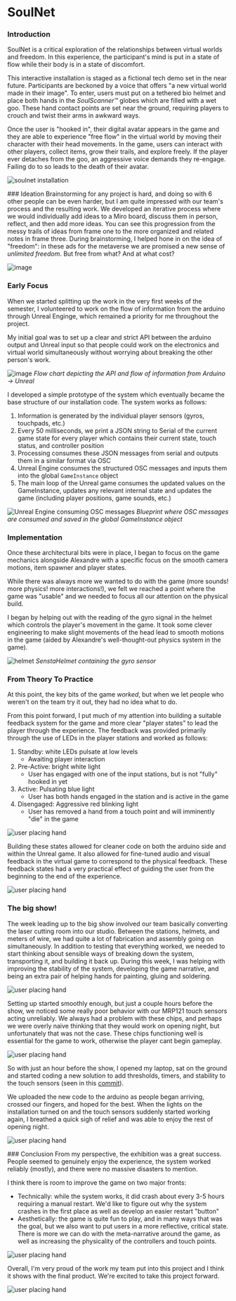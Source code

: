 # SoulNet

### Introduction

SoulNet is a critical exploration of the relationships between virtual worlds and freedom. In this experience, the participant's mind is put in a state of flow while their body is in a state of discomfort. 

This interactive installation is staged as a fictional tech demo set in the near future. Participants are beckoned by a voice that offers "a new virtual world made in their image". To enter, users must put on a tethered bio helmet and place both hands in the _SoulScanner™️_ globes which are filled with a wet goo. These hand contact points are set near the ground, requiring players to crouch and twist their arms in awkward ways.

Once the user is "hooked in", their digital avatar appears in the  game and they are able to experience "free flow" in the virtual world by moving their character with their head movements. In the game, users can interact with other players, collect items, grow their trails, and explore freely. If the player ever detaches from the goo, an aggressive voice demands they re-engage. Failing do to so leads to the death of their avatar.

![soulnet installation](docs/images/soulnet-controllers.png)


### Ideation
Brainstorming for any project is hard, and doing so with 6 other people can be even harder, but I am quite impressed with our team's process and the resulting work. We developed an iterative process where we would individually add ideas to a Miro board, discuss them in person, reflect, and then add more ideas. You can see this progression from the messy trails of ideas from frame one to the more organized and related notes in frame three. During brainstorming, I helped hone in on the idea of "freedom": in these ads for the metaverse we are promised a new sense of _unlimited freedom_. But free from what? And at what cost?

![image](docs/images/miro_board.png)


### Early Focus
When we started splitting up the work in the very first weeks of the semester, I volunteered to work on the flow of information from the arduino through Unreal Enginge, which remained a priority for me throughout the project.

My initial goal was to set up a clear and strict API between the arduino output and Unreal input so that people could work on the electronics and virtual world simultaneously without worrying about breaking the other person's work.

![image](docs/images/api_flowchart.png)
*Flow chart depicting the API and flow of information from Arduino -> Unreal*

I developed a simple prototype of the system which eventually became the base structure of our installation code. The system works as follows:
1. Information is generated by the individual player sensors (gyros, touchpads, etc.)
2. Every 50 milliseconds, we print a JSON string to Serial of the current game state for every player which contains their current state, touch status, and controller position
3. Processing consumes these JSON messages from serial and outputs them in a similar format via OSC
4. Unreal Engine consumes the structured OSC messages and inputs them into the global `GameInstance` object
5. The main loop of the Unreal game consumes the updated values on the GameInstance, updates any relevant internal state and updates the game (including player positions, game sounds, etc.)
   
![Unreal Engine consuming OSC messages](docs/images/osc_consummer_unreal.png)
*Blueprint where OSC messages are consumed and saved in the global GameInstance object*


### Implementation
Once these architectural bits were in place, I began to focus on the game mechanics alongside Alexandre with a specific focus on the smooth camera motions, item spawner and player states.

While there was always more we wanted to do with the game (more sounds! more physics! more interactions!), we felt we reached a point where the game was "usable" and we needed to focus all our attention on the physical build.

I began by helping out with the reading of the gyro signal in the helmet which controls the player's movement in the game. It took some clever engineering to make slight movements of the head lead to smooth motions in the game (aided by Alexandre's well-thought-out physics system in the game). 

![helmet](docs/images/helmet.png)
*SenstaHelmet containing the gyro sensor*

### From Theory To Practice
At this point, the key bits of the game _worked_, but when we let people who weren't on the team try it out, they had no idea what to do. 

From this point forward, I put much of my attention into building a suitable feedback system for the game and more clear "player states" to lead the player through the experience. The feedback was provided primarily through the use of LEDs in the player stations and worked as follows:
1. Standby: white LEDs pulsate at low levels
    - Awaiting player interaction
2. Pre-Active: bright white light
    - User has engaged with one of the input stations, but is not "fully" hooked in yet
3. Active: Pulsating blue light
    - User has both hands engaged in the station and is active in the game
4. Disengaged: Aggressive red blinking light
    - User has removed a hand from a touch point and will imminently "die" in the game

![user placing hand](docs/images/user_placing_hand.png)

Building these states allowed for cleaner code on both the arduino side and within the Unreal game. It also allowed for fine-tuned audio and visual feedback in the virtual game to correspond to the physical feedback. These feedback states had a very practical effect of guiding the user from the beginning to the end of the experience. 

![user placing hand](docs/images/player_states.jpg)


### The big show!
The week leading up to the big show involved our team basically converting the laser cutting room into our studio. Between the stations, helmets, and meters of wire, we had quite a lot of fabrication and assembly going on simultaneously. In addition to testing that everything worked, we needed to start thinking about sensible ways of breaking down the system, transporting it, and building it back up. During this week, I was helping with improving the stability of the system, developing the game narrative, and being an extra pair of helping hands for painting, gluing and soldering.


![user placing hand](docs/images/single_hand.JPG)

Setting up started smoothly enough, but just a couple hours before the show, we noticed some really poor behavior with our MRP121 touch sensors acting unreliably. We always had a problem with these chips, and perhaps we were overly naive thinking that they would work on opening night, but unfortunately that was not the case. These chips functioning well is essential for the game to work, otherwise the player cant begin gameplay.

![user placing hand](docs/images/user_placing_hand.png)

So with just an hour before the show, I opened my laptop, sat on the ground and started coding a new solution to add thresholds, timers, and stability to the touch sensors (seen in this [commit](https://github.com/adamdavidcole/unreal-free-float-game/commit/1fa5f1edc5e4aff2a0fe7e707d8f032c8257771f)).

We uploaded the new code to the arduino as people began arriving, crossed our fingers, and hoped for the best. When the lights on the installation turned on and the touch sensors suddenly started working again, I breathed a quick sigh of relief and was able to enjoy the rest of opening night. 

![user placing hand](docs/images/two_players.png)

### Conclusion
From my perspective, the exhibition was a great success. People seemed to genuinely enjoy the experience, the system worked reliably (mostly), and there were no massive disasters to mention.

I think there is room to improve the game on two major fronts:
- Technically: while the system works, it did crash about every 3-5 hours requiring a manual restart. We'd like to figure out why the system crashes in the first place as well as develop an easier restart "button"
- Aesthetically: the game is quite fun to play, and in many ways that was the goal, but we also want to put users in a more reflective, critical state. There is more we can do with the meta-narrative around the game, as well as increasing the physicality of the controllers and touch points.


![user placing hand](docs/images/single_player_3.jpg)


Overall, I'm very proud of the work my team put into this project and I think it shows with the final product. We're excited to take this project forward.

![user placing hand](docs/images/team.jpeg)


